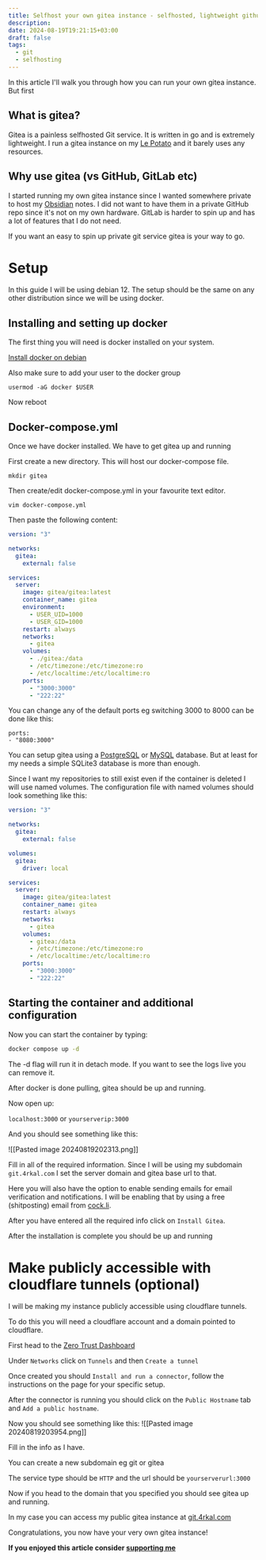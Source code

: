 ```yaml
---
title: Selfhost your own gitea instance - selfhosted, lightweight github alternative
description: 
date: 2024-08-19T19:21:15+03:00
draft: false
tags:
  - git
  - selfhosting
---
```

In this article I'll walk you through how you can run your own gitea instance. But first

## What is gitea?
Gitea is a painless selfhosted Git service. It is written in go and is extremely lightweight. I run a gitea instance on my [Le Potato](https://libre.computer/products/aml-s905x-cc/) and it barely uses any resources. 

## Why use gitea (vs GitHub, GitLab etc)
I started running my own gitea instance since I wanted somewhere private to host my [Obsidian](https://obsidian.md) notes. I did not want to have them in a private GitHub repo since it's not on my own hardware. GitLab is harder to spin up and has a lot of features that I do not need.

If you want an easy to spin up private git service gitea is your way to go.

# Setup
In this guide I will be using debian 12. The setup should be the same on any other distribution since we will be using docker.

## Installing and setting up docker
The first thing you will need is docker installed on your system.

[Install docker on debian](https://docs.docker.com/engine/install/debian/)

Also make sure to add your user to the docker group
```
usermod -aG docker $USER
```

Now reboot

## Docker-compose.yml
Once we have docker installed. We have to get gitea up and running

First create a new directory. This will host our docker-compose file.

`mkdir gitea`

Then create/edit docker-compose.yml in your favourite text editor.

`vim docker-compose.yml`

Then paste the following content:

```yaml
version: "3"

networks:
  gitea:
    external: false

services:
  server:
    image: gitea/gitea:latest
    container_name: gitea
    environment:
      - USER_UID=1000
      - USER_GID=1000
    restart: always
    networks:
      - gitea
    volumes:
      - ./gitea:/data
      - /etc/timezone:/etc/timezone:ro
      - /etc/localtime:/etc/localtime:ro
    ports:
      - "3000:3000"
      - "222:22"
```

You can change any of the default ports eg switching 3000 to 8000 can be done like this:
```
ports:
- "8080:3000"
```

You can setup gitea using a [PostgreSQL](https://docs.gitea.com/installation/install-with-docker#postgresql-database) or [MySQL](https://docs.gitea.com/installation/install-with-docker#mysql-database) database. But at least for my needs a simple SQLite3 database is more than enough.

Since I want my repositories to still exist even if the container is deleted I will use named volumes. The configuration file with named volumes should look something like this:

```yaml
version: "3"

networks:
  gitea:
    external: false

volumes:
  gitea:
    driver: local

services:
  server:
    image: gitea/gitea:latest
    container_name: gitea
    restart: always
    networks:
      - gitea
    volumes:
      - gitea:/data
      - /etc/timezone:/etc/timezone:ro
      - /etc/localtime:/etc/localtime:ro
    ports:
      - "3000:3000"
      - "222:22"
```


## Starting the container and additional configuration
Now you can start the container by typing:

```bash
docker compose up -d
```

The -d flag will run it in detach mode. If you want to see the logs live you can remove it.

After docker is done pulling, gitea should be up and running. 

Now open up:

`localhost:3000` or `yourserverip:3000`

And you should see something like this:

![[Pasted image 20240819202313.png]]

Fill in all of the required information. Since I will be using my subdomain `git.4rkal.com` I set the server domain and gitea base url to that.

Here you will also have the option to enable sending emails for email verification and notifications. I will be enabling that by using a free (shitposting) email from [cock.li](https://cock.li).

After you have entered all the required info click on `Install Gitea`. 

After the installation is complete you should be up and running

# Make publicly accessible with cloudflare tunnels (optional)
I will be making my instance publicly accessible using cloudflare tunnels.

To do this you will need a cloudflare account and a domain pointed to cloudflare.

First head to the [Zero Trust Dashboard](https://one.dash.cloudflare.com/)

Under `Networks` click on `Tunnels` and then `Create a tunnel`

Once created you should `Install and run a connector`, follow the instructions on the page for your specific setup. 

After the connector is running you should click on the `Public Hostname` tab and `Add a public hostname`.

Now you should see something like this:
![[Pasted image 20240819203954.png]]

Fill in the info as I have. 

You can  create a new subdomain eg git or gitea

The service type should be `HTTP` and the url should be `yourserverurl:3000`

Now if you head to the domain that you specified you should see gitea up and running.

In my case you can access my public gitea instance at [git.4rkal.com](https://git.4rkal.com)

Congratulations, you now have your very own gitea instance!

**If you enjoyed this article consider [supporting me](https://4rkal.eu.org/donate)**